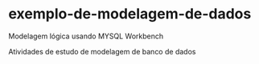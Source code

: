 # exemplo-de-modelagem-de-dados
 Modelagem lógica usando MYSQL Workbench

 Atividades de estudo de modelagem de banco de dados
